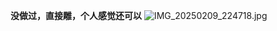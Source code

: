 **没做过，直接雕，个人感觉还可以**
![IMG_20250209_224718.jpg](https://github.com/user-attachments/assets/705f1ca5-b70f-420b-b172-b74f2e3b8e7b)


